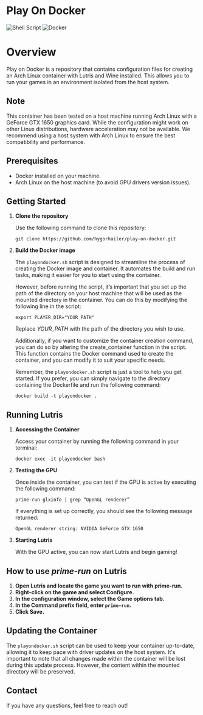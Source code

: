 # Play On Docker
![Shell Script](https://img.shields.io/badge/-Shell_Script-000000?style=flat-square&logo=GNU-Bash&logoColor=white)
![Docker](https://img.shields.io/badge/-Docker-3776AB?style=flat-square&logo=Docker&logoColor=white)

# Overview

Play on Docker is a repository that contains configuration files for creating an Arch Linux container with Lutris and Wine installed. This allows you to run your games in an environment isolated from the host system.

## Note

This container has been tested on a host machine running Arch Linux with a GeForce GTX 1650 graphics card. While the configuration might work on other Linux distributions, hardware acceleration may not be available. We recommend using a host system with Arch Linux to ensure the best compatibility and performance.


## Prerequisites

- Docker installed on your machine.
- Arch Linux on the host machine (to avoid GPU drivers version issues).

## Getting Started

1. **Clone the repository**

    Use the following command to clone this repository:
    ```
    git clone https://github.com/hygorhailer/play-on-docker.git
    ```

2. **Build the Docker image**

    The `playondocker.sh` script is designed to streamline the process of creating the Docker image and container. It automates the build and run tasks, making it easier for you to start using the container.
    
    However, before running the script, it’s important that you set up the path of the directory on your host machine that will be used as the mounted directory in the container. You can do this by modifying the following line in the script:
   
    `export PLAYER_DIR="YOUR_PATH"`

    Replace *YOUR_PATH* with the path of the directory you wish to use.

    Additionally, if you want to customize the container creation command, you can do so by altering the create_container function in the script. This function contains the Docker command used to create the container, and you can modify it to suit your specific needs.

    Remember, the `playondocker.sh` script is just a tool to help you get started. If you prefer, you can simply navigate to the directory containing the Dockerfile and run the following command:
    ```
    docker build -t playondocker . 
    ```

## Running Lutris

1. **Accessing the Container**

    Access your container by running the following command in your terminal:
    ```
    docker exec -it playondocker bash
    ```

2. **Testing the GPU**

    Once inside the container, you can test if the GPU is active by executing the following command:
    ```
    prime-run glxinfo | grep “OpenGL renderer”
    ```

    If everything is set up correctly, you should see the following message returned:

    `OpenGL renderer string: NVIDIA GeForce GTX 1650`

3. **Starting Lutris**

    With the GPU active, you can now start Lutris and begin gaming!

## How to use *prime-run* on Lutris

1. **Open Lutris and locate the game you want to run with prime-run.**
2. **Right-click on the game and select Configure.**
3. **In the configuration window, select the Game options tab.**
4. **In the Command prefix field, enter `prime-run`.**
5. **Click Save.**

## Updating the Container

The `playondocker.sh` script can be used to keep your container up-to-date, allowing it to keep pace with driver updates on the host system. It's important to note that all changes made within the container will be lost during this update process. However, the content within the mounted directory will be preserved.

## Contact

If you have any questions, feel free to reach out!
